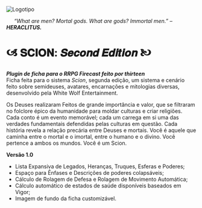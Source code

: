 ![Logotipo](https://imgur.com/vvfTKvN.png)
  
_⠀⠀“What are men? Mortal gods. What are gods? Immortal men.” – **HERACLITUS.**_  
  
# 🙦 𝐒𝐂𝐈𝐎𝐍: 𝑺𝒆𝒄𝒐𝒏𝒅 𝑬𝒅𝒊𝒕𝒊𝒐𝒏 🙤
***Plugin de ficha para o RRPG Firecast feito por thirteen***  
Ficha feita para o sistema _Scion_, segunda edição, um sistema e cenário feito sobre semideuses, avatares, encarnações e mitologias diversas, desenvolvido pela White Wolf Entertainment.  

Os Deuses realizaram Feitos de grande importância e valor, que se filtraram no folclore épico da humanidade para moldar culturas e criar religiões. Cada conto é um evento memorável; cada um carrega em si uma das verdades fundamentais defendidas pelas culturas em questão. Cada história revela a relação precária entre Deuses e mortais. Você é aquele que caminha entre o mortal e o imortal, entre o humano e o divino. Você pertence a ambos os mundos. Você é um Scion.

**Versão 1.0**
- Lista Expansiva de Legados, Heranças, Truques, Esferas e Poderes;
- Espaço para Ênfases e Descrições de poderes colapsáveis;
- Cálculo de Rolagem de Defesa e Rolagem de Movimento Automática;
- Cálculo automático de estados de saúde disponíveis baseados em Vigor;
- Imagem de fundo da ficha customizável.